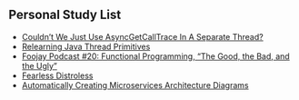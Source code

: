 ## Personal Study List
<!-- BLOG-POST-LIST:START -->
- [Couldn’t We Just Use AsyncGetCallTrace In A Separate Thread?](https://foojay.io/today/couldnt-we-just-use-asyncgetcalltrace-in-a-separate-thread/)
- [Relearning Java Thread Primitives](https://foojay.io/today/relearning-java-thread-primitives/)
- [Foojay Podcast #20: Functional Programming, “The Good, the Bad, and the Ugly”](https://foojay.io/today/foojay-podcast-20/)
- [Fearless Distroless](https://foojay.io/today/fearless-distroless/)
- [Automatically Creating Microservices Architecture Diagrams](https://foojay.io/today/automatically-creating-microservices-architecture-diagrams/)
<!-- BLOG-POST-LIST:END -->  
